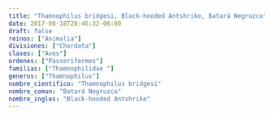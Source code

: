 ```yaml
---
title: "Thamnophilus bridgesi, Black-hooded Antshrike, Batará Negruzco"
date: 2017-08-18T20:46:32-06:00
draft: false
reinos: ["Animalia"]
divisiones: ["Chordata"]
clases: ["Aves"]
ordenes: ["Passeriformes"]
familias: ["Thamnophilidae "]
generos: ["Thamnophilus"]
nombre_cientifico: "Thamnophilus bridgesi"
nombre_comun: "Batará Negruzco"
nombre_ingles: "Black-hooded Antshrike"
---
```

